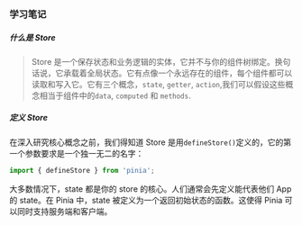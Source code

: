 ### 学习笔记

##### 什么是 Store

> Store 是一个保存状态和业务逻辑的实体，它并不与你的组件树绑定。换句话说，它承载着全局状态。它有点像一个永远存在的组件，每个组件都可以读取和写入它。它有三个概念，`state`, `getter`, `action`,我们可以假设这些概念相当于组件中的`data`, `computed` 和 `methods`.

##### 定义 Store

在深入研究核心概念之前，我们得知道 Store 是用`defineStore()`定义的，它的第一个参数要求是一个独一无二的名字：

```js
import { defineStore } from 'pinia';
```

大多数情况下，state 都是你的 store 的核心。人们通常会先定义能代表他们 App 的 state。在 Pinia 中，state 被定义为一个返回初始状态的函数。这使得 Pinia 可以同时支持服务端和客户端。

